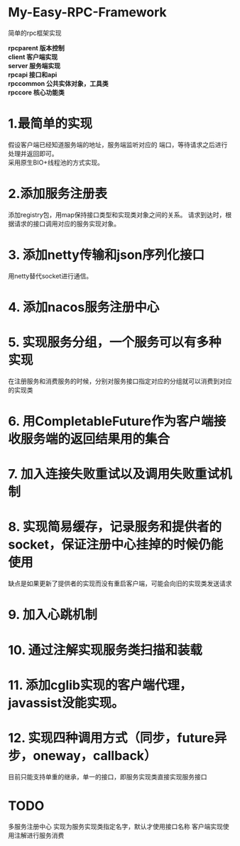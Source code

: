 # My-Easy-RPC-Framework
简单的rpc框架实现

**rpcparent 版本控制**  
**client 客户端实现**  
**server 服务端实现**  
**rpcapi 接口和api**  
**rpccommon  公共实体对象，工具类**  
**rpccore  核心功能类**

# 1.最简单的实现
假设客户端已经知道服务端的地址，服务端监听对应的
端口，等待请求之后进行处理并返回即可。  
采用原生BIO+线程池的方式实现。
# 2.添加服务注册表
添加registry包，用map保持接口类型和实现类对象之间的关系。
请求到达时，根据请求的接口调用对应的服务实现对象。
# 3. 添加netty传输和json序列化接口
用netty替代socket进行通信。
# 4. 添加nacos服务注册中心
# 5. 实现服务分组，一个服务可以有多种实现
在注册服务和消费服务的时候，分别对服务接口指定对应的分组就可以消费到对应的实现类
# 6. 用CompletableFuture作为客户端接收服务端的返回结果用的集合
# 7. 加入连接失败重试以及调用失败重试机制
# 8. 实现简易缓存，记录服务和提供者的socket，保证注册中心挂掉的时候仍能使用
缺点是如果更新了提供者的实现而没有重启客户端，可能会向旧的实现类发送请求
# 9. 加入心跳机制
# 10. 通过注解实现服务类扫描和装载
# 11. 添加cglib实现的客户端代理，javassist没能实现。
# 12. 实现四种调用方式（同步，future异步，oneway，callback）
目前只能支持单重的继承，单一的接口，即服务实现类直接实现服务接口
# TODO
多服务注册中心
实现为服务实现类指定名字，默认才使用接口名称
客户端实现使用注解进行服务消费   

